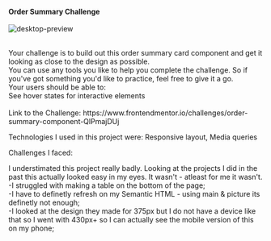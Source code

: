 <b>Order Summary Challenge</b>
<br>
<br>
![desktop-preview](https://github.com/Danielfww/Order-Card/assets/158219974/170dc9e7-1657-447c-b6a9-69fadc645db5)

<br>
Your challenge is to build out this order summary card component and get it looking as close to the design as possible.
<br>
You can use any tools you like to help you complete the challenge. So if you've got something you'd like to practice, feel free to give it a go.
<br>
Your users should be able to:
<br>
See hover states for interactive elements
<br>
<br>
Link to the Challenge: https://www.frontendmentor.io/challenges/order-summary-component-QlPmajDUj


Technologies I used in this project were: Responsive layout, Media queries

Challenges I faced:

I understimated this project really badly. Looking at the projects I did in the past this actually looked easy in my eyes.
It wasn't - atleast for me it wasn't.
<br>
-I struggled with making a table on the bottom of the page;
<br>
-I have to definetly refresh on my Semantic HTML - using main & picture its definetly not enough;
<br>
-I looked at the design they made for 375px but I do not have a device like that so I went with 430px+ so I can actually see the mobile version of this on my phone;
